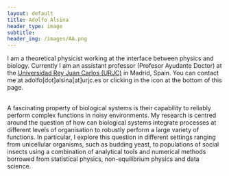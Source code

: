 ```yaml
---
layout: default
title: Adolfo Alsina
header_type: image
subtitle: 
header_img: /images/AA.png
---
```


I am a theoretical physicist working at the interface between physics and biology. Currently I am an assistant professor (Profesor Ayudante Doctor) at the [Universidad Rey Juan Carlos (URJC)](https://en.urjc.es) in Madrid, Spain. You can contact me at adolfo[dot]alsina[at]urjc.es or clicking in the icon at the bottom of this page.<br><br> 

A fascinating property of biological systems is their capability to reliably perform complex functions in noisy environments. My research is centred around the question of how can biological systems integrate processes at different levels of organisation to robustly perform a large variety of functions. In particular, I explore this question in different settings ranging from unicellular organisms, such as budding yeast, to populations of social insects using a combination of analytical tools and numerical methods borrowed from statistical physics, non-equilibrium physics and data science. <br><br>


